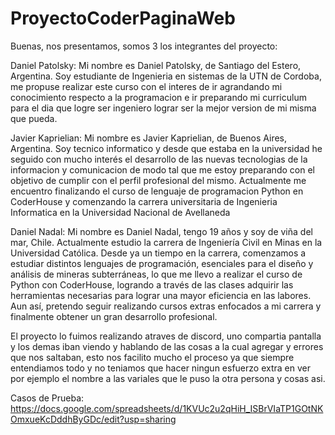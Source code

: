 # ProyectoCoderPaginaWeb
Buenas, nos presentamos, somos 3 los integrantes del proyecto:


Daniel Patolsky: Mi nombre es Daniel Patolsky, de Santiago del Estero, Argentina. Soy estudiante de Ingenieria en sistemas de la UTN de Cordoba, me propuse realizar este curso con el interes de ir agrandando mi conocimiento respecto a la programacion e ir preparando mi curriculum para el dia que logre ser ingeniero lograr ser la mejor version de mi misma que pueda.


Javier Kaprielian: Mi nombre es Javier Kaprielian, de Buenos Aires, Argentina. Soy tecnico informatico y desde que estaba en la universidad he seguido con mucho interés el desarrollo de las nuevas tecnologias de la informacion y comunicacion de modo tal que me estoy preparando con el objetivo de cumplir con el perfil profesional del mismo. Actualmente me encuentro finalizando el curso de lenguaje de programacion Python en CoderHouse y comenzando la carrera universitaria de Ingenieria Informatica en la Universidad Nacional de Avellaneda


Daniel Nadal: Mi nombre es Daniel Nadal, tengo 19 años y soy de viña del mar, Chile. Actualmente estudio la carrera de Ingeniería Civil en Minas en la Universidad Católica. 
Desde ya un tiempo en la carrera, comenzamos a estudiar distintos lenguajes de programación, esenciales para el diseño y análisis de mineras subterráneas, lo que me llevo a realizar el curso de Python con CoderHouse, logrando a través de las clases adquirir las herramientas necesarias para lograr una mayor eficiencia en las labores. 
Aun así, pretendo seguir realizando cursos extras enfocados a mi carrera y finalmente obtener un gran desarrollo profesional.



El proyecto lo fuimos realizando atraves de discord, uno compartia pantalla y los demas iban viendo y hablando de las cosas a la cual agregar y errores que nos saltaban, esto nos facilito mucho el proceso ya que siempre entendiamos todo y no teniamos que hacer ningun esfuerzo extra en ver por ejemplo el nombre a las variales que le puso la otra persona y cosas asi.


Casos de Prueba: https://docs.google.com/spreadsheets/d/1KVUc2u2qHiH_ISBrVIaTP1GOtNKOmxueKcDddhByGDc/edit?usp=sharing
